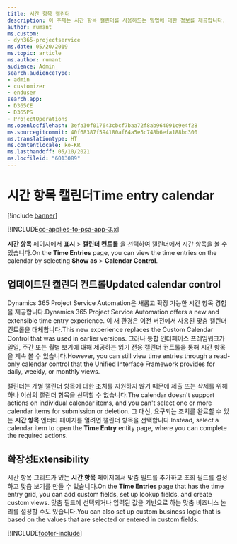 ```yaml
---
title: 시간 항목 캘린더
description: 이 주제는 시간 항목 캘린더를 사용하드는 방법에 대한 정보를 제공합니다.
author: rumant
ms.custom:
- dyn365-projectservice
ms.date: 05/20/2019
ms.topic: article
ms.author: rumant
audience: Admin
search.audienceType:
- admin
- customizer
- enduser
search.app:
- D365CE
- D365PS
- ProjectOperations
ms.openlocfilehash: 3efa30f017643cbcf7baa72f8ab964091c9e4f28
ms.sourcegitcommit: 40f68387f594180af64a5e5c748b6efa188bd300
ms.translationtype: HT
ms.contentlocale: ko-KR
ms.lasthandoff: 05/10/2021
ms.locfileid: "6013089"
---
```

# <a name="time-entry-calendar"></a><span data-ttu-id="eca0a-103">시간 항목 캘린더</span><span class="sxs-lookup"><span data-stu-id="eca0a-103">Time entry calendar</span></span>

[!include [banner](../includes/psa-now-project-operations.md)]

[!INCLUDE[cc-applies-to-psa-app-3.x](../includes/cc-applies-to-psa-app-3x.md)]

<span data-ttu-id="eca0a-104">**시간 항목** 페이지에서 **표시** \> **캘린더 컨트롤** 을 선택하여 캘린더에서 시간 항목을 볼 수 있습니다.</span><span class="sxs-lookup"><span data-stu-id="eca0a-104">On the **Time Entries** page, you can view the time entries on the calendar by selecting **Show as** \> **Calendar Control**.</span></span>

## <a name="updated-calendar-control"></a><span data-ttu-id="eca0a-105">업데이트된 캘린더 컨트롤</span><span class="sxs-lookup"><span data-stu-id="eca0a-105">Updated calendar control</span></span>

<span data-ttu-id="eca0a-106">Dynamics 365 Project Service Automation은 새롭고 확장 가능한 시간 항목 경험을 제공합니다.</span><span class="sxs-lookup"><span data-stu-id="eca0a-106">Dynamics 365 Project Service Automation offers a new and extensible time entry experience.</span></span> <span data-ttu-id="eca0a-107">이 새 환경은 이전 버전에서 사용된 맞춤 캘린더 컨트롤을 대체합니다.</span><span class="sxs-lookup"><span data-stu-id="eca0a-107">This new experience replaces the Custom Calendar Control that was used in earlier versions.</span></span> <span data-ttu-id="eca0a-108">그러나 통합 인터페이스 프레임워크가 일일, 주간 또는 월별 보기에 대해 제공하는 읽기 전용 캘린더 컨트롤을 통해 시간 항목을 계속 볼 수 있습니다.</span><span class="sxs-lookup"><span data-stu-id="eca0a-108">However, you can still view time entries through a read-only calendar control that the Unified Interface Framework provides for daily, weekly, or monthly views.</span></span>

<span data-ttu-id="eca0a-109">캘린더는 개별 캘린더 항목에 대한 조치를 지원하지 않기 때문에 제출 또는 삭제를 위해 하나 이상의 캘린더 항목을 선택할 수 없습니다.</span><span class="sxs-lookup"><span data-stu-id="eca0a-109">The calendar doesn't support actions on individual calendar items, and you can't select one or more calendar items for submission or deletion.</span></span> <span data-ttu-id="eca0a-110">그 대신, 요구되는 조치를 완료할 수 있는 **시간 항목** 엔터티 페이지를 열려면 캘린더 항목을 선택합니다.</span><span class="sxs-lookup"><span data-stu-id="eca0a-110">Instead, select a calendar item to open the **Time Entry** entity page, where you can complete the required actions.</span></span>

## <a name="extensibility"></a><span data-ttu-id="eca0a-111">확장성</span><span class="sxs-lookup"><span data-stu-id="eca0a-111">Extensibility</span></span>

<span data-ttu-id="eca0a-112">시간 항목 그리드가 있는 **시간 항목** 페이지에서 맞춤 필드를 추가하고 조회 필드를 설정하고 맞춤 보기를 만들 수 있습니다.</span><span class="sxs-lookup"><span data-stu-id="eca0a-112">On the **Time Entries** page that has the time entry grid, you can add custom fields, set up lookup fields, and create custom views.</span></span> <span data-ttu-id="eca0a-113">맞춤 필드에 선택되거나 입력된 값을 기반으로 하는 맞춤 비즈니스 논리를 설정할 수도 있습니다.</span><span class="sxs-lookup"><span data-stu-id="eca0a-113">You can also set up custom business logic that is based on the values that are selected or entered in custom fields.</span></span>


[!INCLUDE[footer-include](../includes/footer-banner.md)]